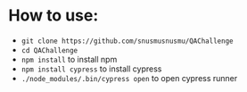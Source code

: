 # How to use:
- `git clone https://github.com/snusmusnusmu/QAChallenge`
- `cd QAChallenge`
- `npm install` to install npm
- `npm install cypress` to install cypress
- `./node_modules/.bin/cypress open` to open cypress runner
